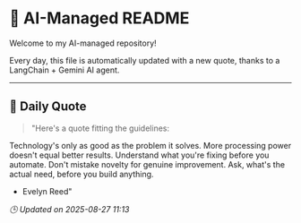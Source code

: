 # 🧠 AI-Managed README

Welcome to my AI-managed repository!

Every day, this file is automatically updated with a new quote, thanks to a LangChain + Gemini AI agent.

---

## 📅 Daily Quote

> "Here's a quote fitting the guidelines:

Technology's only as good as the problem it solves.
More processing power doesn't equal better results.
Understand what you're fixing before you automate.
Don't mistake novelty for genuine improvement.
Ask, what's the actual need, before you build anything.

- Evelyn Reed"

*🕒 Updated on 2025-08-27 11:13*